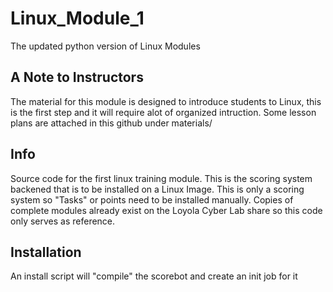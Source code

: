 # Linux_Module_1
The updated python version of Linux Modules
## A Note to Instructors ##

The material for this module is designed to introduce students to Linux, this is the first step and it will require alot of organized intruction. Some lesson plans are attached in this github under materials/

## Info ## 

Source code for the first linux training module. This is the scoring system backened that is to be installed on a Linux Image. This is only a scoring system so "Tasks" or points need to be installed manually. Copies of complete modules already exist on the Loyola Cyber Lab share so this code only serves as reference.

## Installation ##
An install script will "compile" the scorebot and create an init job for it
